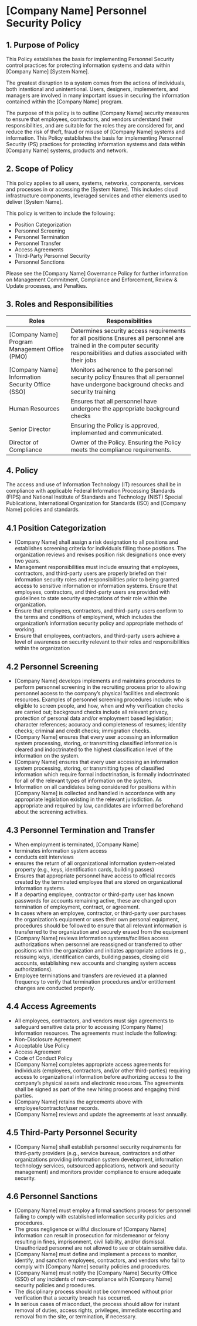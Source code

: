 # [Company Name] Personnel Security Policy

## 1. Purpose of Policy
This Policy establishes the basis for implementing Personnel Security  control practices for protecting information systems and data within [Company Name] [System Name].

The greatest disruption to a system comes from the actions of individuals, both intentional and unintentional. Users, designers, implementers, and managers are involved in many important issues in securing the information contained within the [Company Name] program.

The purpose of this policy is to outline [Company Name] security measures to ensure that employees, contractors, and vendors understand their responsibilities, and are suitable for the roles they are considered for, and reduce the risk of theft, fraud or misuse of [Company Name] systems and information.  This Policy establishes the basis for implementing Personnel Security (PS) practices for protecting information systems and data within [Company Name] systems, products and network.

## 2. Scope of Policy
This policy applies to all users, systems, networks, components, services and processes in or accessing the [System Name]. This includes cloud infrastructure components, leveraged services and other elements used to deliver [System Name].

This policy is written to include the following:
* Position Categorization
* Personnel Screening
* Personnel Termination
* Personnel Transfer
* Access Agreements
* Third-Party Personnel Security
* Personnel Sanctions

Please see the [Company Name] Governance Policy for further information on Management Commitment, Compliance and Enforcement, Review & Update processes, and Penalties.

## 3. Roles and Responsibilities
|Roles           |Responsibilities|
|------------------------|--------------------------------------------------------------------------------------------------------------|
|[Company Name] Program Management Office (PMO)| Determines security access requirements for all positions Ensures all personnel are trained in the computer security responsibilities and duties associated with their jobs
|[Company Name] Information Security Office (SSO)| Monitors adherence to the personnel security policy Ensures that all personnel have undergone background checks and security training
|Human Resources        | Ensures that all personnel have undergone the appropriate background checks|
|Senior Director        | Ensuring the Policy is approved, implemented and communicated.|
|Director of Compliance | Owner of the Policy. Ensuring the Policy meets the compliance requirements.|

## 4. Policy
The access and use of Information Technology (IT) resources shall be in compliance with applicable Federal Information Processing Standards (FIPS) and National Institute of Standards and Technology (NIST) Special Publications, International Organization for Standards (ISO) and [Company Name] policies and standards.

## 4.1 Position Categorization
* [Company Name] shall assign a risk designation to all positions and establishes screening criteria for individuals filling those positions. The organization reviews and revises position risk designations once every two years.
* Management responsibilities must include ensuring that employees, contractors, and third-party users are properly briefed on their information security roles and responsibilities prior to being granted access to sensitive information or information systems.
Ensure that employees, contractors, and third-party users are provided with guidelines to state security expectations of their role within the organization.
* Ensure that employees, contractors, and third-party users conform to the terms and conditions of employment, which includes the organization’s information security policy and appropriate methods of working.
* Ensure that employees, contractors, and third-party users achieve a level of awareness on security relevant to their roles and responsibilities within the organization

## 4.2 Personnel Screening
* [Company Name] develops implements and maintains procedures to perform personnel screening in the recruiting process prior to allowing personnel access to the company’s physical facilities and electronic resources. Examples of personnel screening procedures include: who is eligible to screen people, and how, when and why verification checks are carried out; background checks include all relevant privacy, protection of personal data and/or employment based legislation; character references; accuracy and completeness of resumes; identity checks; criminal and credit checks; immigration checks.
* [Company Name] ensures that every user accessing an information system processing, storing, or transmitting classified information is cleared and indoctrinated to the highest classification level of the information on the system.
* [Company Name] ensures that every user accessing an information system processing, storing, or transmitting types of classified information which require formal indoctrination, is formally indoctrinated for all of the relevant types of information on the system.
* Information on all candidates being considered for positions within [Company Name] is collected and handled in accordance with any appropriate legislation existing in the relevant jurisdiction. As appropriate and required by law, candidates are informed beforehand about the screening activities.

## 4.3 Personnel Termination and Transfer
* When employment is terminated, [Company Name]
 * terminates information system access
 * conducts exit interviews
 * ensures the return of all organizational information system-related property (e.g., keys, identification cards, building passes)
 * Ensures that appropriate personnel have access to official records created by the terminated employee that are stored on organizational information systems.
* If a departing employee, contractor or third-party user has known passwords for accounts remaining active, these are changed upon termination of employment, contract, or agreement.
* In cases where an employee, contractor, or third-party user purchases the organization’s equipment or uses their own personal equipment, procedures should be followed to ensure that all relevant information is transferred to the organization and securely erased from the equipment
* [Company Name] reviews information systems/facilities access authorizations when personnel are reassigned or transferred to other positions within the organization and initiates appropriate actions (e.g., reissuing keys, identification cards, building passes, closing old accounts, establishing new accounts and changing system access authorizations).
* Employee terminations and transfers are reviewed at a planned frequency to verify that termination procedures and/or entitlement changes are conducted properly.

## 4.4 Access Agreements
* All employees, contractors, and vendors must sign agreements to safeguard sensitive data prior to accessing [Company Name] information resources. The agreements must include the following:
 * Non-Disclosure Agreement
 * Acceptable Use Policy
 * Access Agreement
 * Code of Conduct Policy
* [Company Name] completes appropriate access agreements for individuals (employees, contractors, and/or other third-parties) requiring access to organizational information before authorizing access to the company’s physical assets and electronic resources. The agreements shall be signed as part of the new hiring process and engaging third parties.
* [Company Name] retains the agreements above with employee/contractor/user records.
* [Company Name] reviews and update the agreements at least annually.

## 4.5 Third-Party Personnel Security
* [Company Name] shall establish personnel security requirements for third-party providers (e.g., service bureaus, contractors and other organizations providing information system development, information technology services, outsourced applications, network and security management) and monitors provider compliance to ensure adequate security.

## 4.6 Personnel Sanctions
* [Company Name] must employ a formal sanctions process for personnel failing to comply with established information security policies and procedures.
* The gross negligence or willful disclosure of [Company Name] information can result in prosecution for misdemeanor or felony resulting in fines, imprisonment, civil liability, and/or dismissal. Unauthorized personnel are not allowed to see or obtain sensitive data.
* [Company Name] must define and implement a process to monitor, identify, and sanction employees, contractors, and vendors who fail to comply with [Company Name] security policies and procedures.
* [Company Name] must notify the [Company Name] Security Office (SSO) of any incidents of non-compliance with [Company Name] security policies and procedures.
* The disciplinary process should not be commenced without prior verification that a security breach has occurred.
* In serious cases of misconduct, the process should allow for instant removal of duties, access rights, privileges, immediate escorting and removal from the site, or termination, if necessary.
